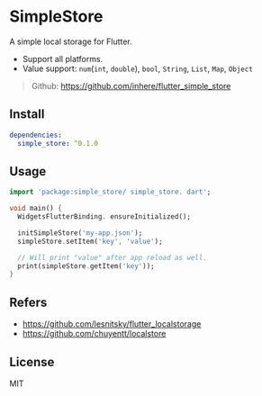 # SimpleStore

A simple local storage for Flutter.

- Support all platforms.
- Value support: `num`(`int`, `double`), `bool`, `String`, `List`, `Map`, `Object`

> Github: https://github.com/inhere/flutter_simple_store

## Install

```yaml
dependencies:
  simple_store: ^0.1.0
``` 

## Usage

```dart
import 'package:simple_store/ simple_store. dart';

void main() {
  WidgetsFlutterBinding. ensureInitialized();

  initSimpleStore('my-app.json');
  simpleStore.setItem('key', 'value');

  // Will print "value" after app reload as well.
  print(simpleStore.getItem('key'));
}
```

## Refers

- https://github.com/lesnitsky/flutter_localstorage
- https://github.com/chuyentt/localstore

## License

MIT

